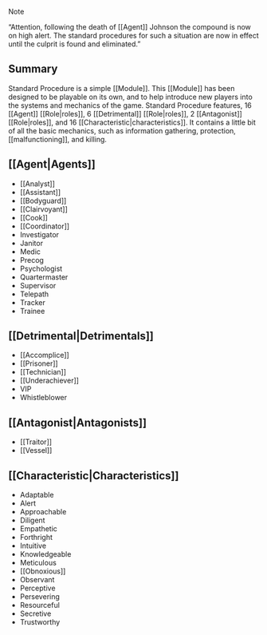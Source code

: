 > [!note]
>  “Attention, following the death of [[Agent]] Johnson the compound is now on high alert. The standard procedures for such a situation are now in effect until the culprit is found and eliminated.”

## Summary
Standard Procedure is a simple [[Module]]. This [[Module]] has been designed to be playable on its own, and to help introduce new players into the systems and mechanics of the game. Standard Procedure features, 16 [[Agent]] [[Role|roles]], 6 [[Detrimental]] [[Role|roles]], 2 [[Antagonist]] [[Role|roles]], and 16 [[Characteristic|characteristics]]. It contains a little bit of all the basic mechanics, such as information gathering, protection, [[malfunctioning]], and killing.

## [[Agent|Agents]]
- [[Analyst]]
- [[Assistant]]
- [[Bodyguard]]
- [[Clairvoyant]]
- [[Cook]]
- [[Coordinator]]
- Investigator
- Janitor
- Medic
- Precog
- Psychologist
- Quartermaster
- Supervisor
- Telepath
- Tracker
- Trainee

## [[Detrimental|Detrimentals]]
- [[Accomplice]]
- [[Prisoner]]
- [[Technician]]
- [[Underachiever]]
- VIP
- Whistleblower

## [[Antagonist|Antagonists]]
- [[Traitor]]
- [[Vessel]]

## [[Characteristic|Characteristics]]
- Adaptable
- Alert
- Approachable
- Diligent
- Empathetic
- Forthright
- Intuitive
- Knowledgeable
- Meticulous
- [[Obnoxious]]
- Observant
- Perceptive
- Persevering
- Resourceful
- Secretive
- Trustworthy
